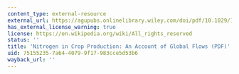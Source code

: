 ```yaml
---
content_type: external-resource
external_url: https://agupubs.onlinelibrary.wiley.com/doi/pdf/10.1029/1999GB900015
has_external_license_warning: true
license: https://en.wikipedia.org/wiki/All_rights_reserved
status: ''
title: 'Nitrogen in Crop Production: An Account of Global Flows (PDF)'
uid: 75155235-7a64-4079-9f17-983cce5d53b6
wayback_url: ''
---
```

